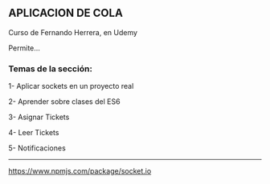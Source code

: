## APLICACION DE COLA

Curso de Fernando Herrera, en Udemy

Permite...

### Temas de la sección:

1- Aplicar sockets en un proyecto real

2- Aprender sobre clases del ES6

3- Asignar Tickets

4- Leer Tickets

5- Notificaciones 


------------

https://www.npmjs.com/package/socket.io